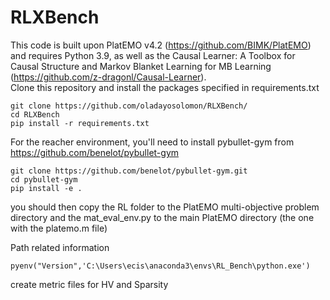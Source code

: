 # RLXBench
This code is built upon PlatEMO v4.2 (https://github.com/BIMK/PlatEMO) and requires Python 3.9, as well as the Causal Learner: A Toolbox for Causal Structure and Markov Blanket Learning for MB Learning (https://github.com/z-dragonl/Causal-Learner). <br />
Clone this repository and install the packages specified in requirements.txt <br />
```
git clone https://github.com/oladayosolomon/RLXBench/
cd RLXBench
pip install -r requirements.txt
```
For the reacher environment, you'll need to install pybullet-gym from https://github.com/benelot/pybullet-gym<br />
```
git clone https://github.com/benelot/pybullet-gym.git
cd pybullet-gym
pip install -e .
```
you should then copy the RL folder to the PlatEMO multi-objective problem directory and the mat_eval_env.py to the main PlatEMO directory (the one with the platemo.m file)<br />

Path related information<br />

```
pyenv("Version",'C:\Users\ecis\anaconda3\envs\RL_Bench\python.exe')

```

create metric files for HV and Sparsity 
